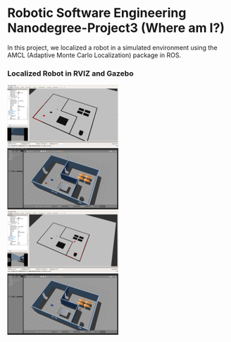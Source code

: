 # Robotic Software Engineering Nanodegree-Project3 (Where am I?)

In this project, we localized a robot in a simulated environment using the AMCL (Adaptive Monte Carlo Localization) package in ROS.

### Localized Robot in RVIZ and Gazebo

<img src="image/LocalizedRobot1_RVIZ.png" width="50%" align="top-left" alt="" title="AMCL1" />
<img src="image/LocalizedRobot1_Gazebo.png" width="50%" align="top-left" alt="" title="AMCL2" />
<img src="image/LocalizedRobot2_RVIZ.png" width="50%" align="top-left" alt="" title="AMCL3" />
<img src="image/LocalizedRobot2_Gazebo.png" width="50%" align="top-left" alt="" title="AMCL4" />
